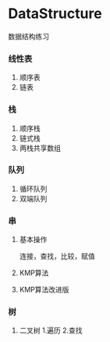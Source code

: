 # DataStructure
数据结构练习



### 线性表

1. 顺序表
2. 链表

### 栈

1. 顺序栈
2. 链式栈
3. 两栈共享数组

### 队列

1. 循环队列
2. 双端队列

### 串

1. 基本操作

   连接，查找，比较，赋值

2. KMP算法

3. KMP算法改进版

### 树
1. 二叉树
 1.遍历
 2.查找

